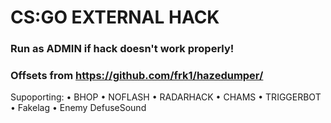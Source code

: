 # CS:GO EXTERNAL HACK
### Run as ADMIN if hack doesn't work properly!
### Offsets from https://github.com/frk1/hazedumper/
Supoporting: 
• BHOP
• NOFLASH
• RADARHACK
• CHAMS
• TRIGGERBOT
• Fakelag
• Enemy DefuseSound